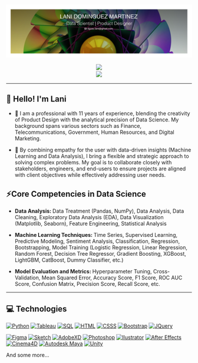 <div id="header" align="center">
  <img decoding="async" src="https://github.com/Lani-Dom/Lani-Dom/blob/main/Banner_Lani_Dominguez.png" width="800"/>

  [![](https://img.shields.io/badge/LinkedIn-0077B5?style=for-the-badge&logo=linkedin&logoColor=white)](https://www.linkedin.com/in/lani-dominguez/)
  <br><img decoding="async" src="https://media.giphy.com/media/WUlplcMpOCEmTGBtBW/giphy.gif" width="30">
</div>


---

## 👋 Hello! I'm Lani 

- 🔭 I am a professional with 11 years of experience, blending the creativity of Product Design with the analytical precision of Data Science. My background spans various sectors such as Finance, Telecommunications, Government, Human Resources, and Digital Marketing.

- 🏅 By combining empathy for the user with data-driven insights (Machine Learning and Data Analysis), I bring a flexible and strategic approach to solving complex problems. My goal is to collaborate closely with stakeholders, engineers, and end-users to ensure projects are aligned with client objectives while effectively addressing user needs.

## ⚡Core Competencies in Data Science 
- <b>Data Analysis: </b>
Data Treatment (Pandas, NumPy), Data Analysis, Data Cleaning, Exploratory Data Analysis (EDA), Data Visualization (Matplotlib, Seaborn), Feature Engineering, Statistical Analysis

- <b>Machine Learning Techniques: </b>
Time Series, Supervised Learning, Predictive Modeling, Sentiment Analysis, Classification, Regression, Bootstrapping, Model Training (Logistic Regression, Linear Regression, Random Forest, Decision Tree Regressor, Gradient Boosting, XGBoost, LightGBM, CatBoost, Dummy Classifier, etc.)

- <b>Model Evaluation and Metrics: </b>
Hyperparameter Tuning, Cross-Validation, Mean Squared Error, Accuracy Score, F1 Score, ROC AUC Score, Confusion Matrix, Precision Score, Recall Score, etc.

<!--
**Lani-Dom/Lani-Dom** is a ✨ _special_ ✨ repository because its `README.md` (this file) appears on your GitHub profile.

- 🌱 

Here are some ideas to get you started:

- 🔭 I’m currently working on ...
- 🌱 I’m currently learning ...
- 👯 I’m looking to collaborate on ...
- 🤔 I’m looking for help with ...
- 💬 Ask me about ...
- 📫 How to reach me: ...
- 😄 Pronouns: ...
- ⚡ Fun fact: ...
-->

---



## 💻 Technologies
[![Python](https://img.shields.io/badge/python-3776AB?style=for-the-badge&logo=python&logoColor=fff)]()
[![Tableau](https://img.shields.io/badge/tableau-E97627?style=for-the-badge&logo=tableau&logoColor=fff)]()
[![SQL](https://img.shields.io/badge/mysql-4479A1?style=for-the-badge&logo=mysql&logoColor=fff)]()
[![HTML](https://img.shields.io/badge/html5-E34F26?style=for-the-badge&logo=html5&logoColor=fff)]()
[![CSSS](https://img.shields.io/badge/css3-1572B6?style=for-the-badge&logo=css3&logoColor=fff)]()
[![Bootstrap](https://img.shields.io/badge/bootstrap-7952B3?style=for-the-badge&logo=bootstrap&logoColor=fff)]()
[![JQuery](https://img.shields.io/badge/jquery-0769AD?style=for-the-badge&logo=jquery&logoColor=fff)]()
 
[![Figma](https://img.shields.io/badge/Figma-F24E1E?style=for-the-badge&logo=figma&logoColor=white)]()
[![Sketch](https://img.shields.io/badge/sketch-F7B500?style=for-the-badge&logo=sketch&logoColor=white)]()
[![AdobeXD](https://img.shields.io/badge/adobexd-FF61F6?style=for-the-badge&logo=adobexd&logoColor=white)]()
[![Photoshop](https://img.shields.io/badge/Adobe%20Photoshop-31A8FF?style=for-the-badge&logo=Adobe%20Photoshop&logoColor=black)]()
[![Ilustrator](https://img.shields.io/badge/Adobe%20Illustrator-FF9A00?style=for-the-badge&logo=adobe%20illustrator&logoColor=white)]()
[![After Effects](https://img.shields.io/badge/Adobe%20after%20affects-CF96FD?style=for-the-badge&logo=Adobe%20after%20effects&logoColor=393665)]()
[![Cinema4D](https://img.shields.io/badge/cinema4d-011A6A?style=for-the-badge&logo=cinema4d&logoColor=white)]()
[![Autodesk Maya](https://img.shields.io/badge/autodeskmaya-37A5CC?style=for-the-badge&logo=autodeskmaya&logoColor=white)]()
[![Unity](https://img.shields.io/badge/unity-000?style=for-the-badge&logo=unity&logoColor=white)]()


<!--
## ⚡ Skills
[![Python](https://img.shields.io/badge/aboutdotme-3776AB?style=for-the-badge&logo=aboutdotme&logoColor=fff)]()

[![Static Badge](https://img.shields.io/badge/(https://img.shields.io/badge/just%20the%20message-8A2BE2))]()

<div><img alt="Static Badge" src="https://img.shields.io/badge/:[badgeContent](https://img.shields.io/badge/just%20the%20message-8A2BE2)">
</div>
-->
And some more...
